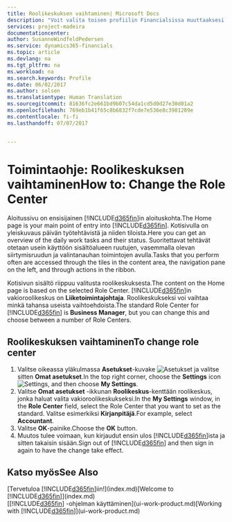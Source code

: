 ```yaml
---
title: Roolikeskuksen vaihtaminen| Microsoft Docs
description: "Voit valita toisen profiilin Financialsissa muuttaaksesi kotisivunäkymää."
services: project-madeira
documentationcenter: 
author: SusanneWindfeldPedersen
ms.service: dynamics365-financials
ms.topic: article
ms.devlang: na
ms.tgt_pltfrm: na
ms.workload: na
ms.search.keywords: Profile
ms.date: 06/02/2017
ms.author: solsen
ms.translationtype: Human Translation
ms.sourcegitcommit: 81636fc2e661bd9b07c54da1cd5d0d27e30d01a2
ms.openlocfilehash: 769eb1b41f65c8b6832f7cde7e536e8c3981289e
ms.contentlocale: fi-fi
ms.lasthandoff: 07/07/2017


---
```

# <a name="how-to-change-the-role-center"></a><span data-ttu-id="89a94-103">Toimintaohje: Roolikeskuksen vaihtaminen</span><span class="sxs-lookup"><span data-stu-id="89a94-103">How to: Change the Role Center</span></span>
<span data-ttu-id="89a94-104">Aloitussivu on ensisijainen [!INCLUDE[d365fin](includes/d365fin_md.md)]in aloituskohta.</span><span class="sxs-lookup"><span data-stu-id="89a94-104">The Home page is your main point of entry into [!INCLUDE[d365fin](includes/d365fin_md.md)].</span></span> <span data-ttu-id="89a94-105">Kotisivulla on yleiskuvaus päivän työtehtävistä ja niiden tiloista.</span><span class="sxs-lookup"><span data-stu-id="89a94-105">Here you can get an overview of the daily work tasks and their status.</span></span> <span data-ttu-id="89a94-106">Suoritettavat tehtävät otetaan usein käyttöön sisältöalueen ruutujen, vasemmalla olevan siirtymisruudun ja valintanauhan toimintojen avulla.</span><span class="sxs-lookup"><span data-stu-id="89a94-106">Tasks that you perform often are accessed through the tiles in the content area, the navigation pane on the left, and through actions in the ribbon.</span></span>

<span data-ttu-id="89a94-107">Kotisivun sisältö riippuu valitusta roolikeskuksesta.</span><span class="sxs-lookup"><span data-stu-id="89a94-107">The content on the Home page is based on the selected Role Center.</span></span> <span data-ttu-id="89a94-108">[!INCLUDE[d365fin](includes/d365fin_md.md)]in vakioroolikeskus on **Liiketoimintajohtaja**. Roolikeskukseksi voi vaihtaa minkä tahansa useista vaihtoehdoista.</span><span class="sxs-lookup"><span data-stu-id="89a94-108">The standard Role Center for [!INCLUDE[d365fin](includes/d365fin_md.md)] is **Business Manager**, but you can change this and choose between a number of Role Centers.</span></span>

## <a name="to-change-role-center"></a><span data-ttu-id="89a94-109">Roolikeskuksen vaihtaminen</span><span class="sxs-lookup"><span data-stu-id="89a94-109">To change role center</span></span>
1. <span data-ttu-id="89a94-110">Valitse oikeassa yläkulmassa **Asetukset**-kuvake ![Asetukset](media/ui-experience/settings_icon_small.png "Roolikeskuksen Asetukset-kuvake") ja valitse sitten **Omat asetukset**.</span><span class="sxs-lookup"><span data-stu-id="89a94-110">In the top right corner, choose the **Settings** icon ![Settings](media/ui-experience/settings_icon_small.png "Settings icon for role center"), and then choose **My Settings**.</span></span>
2. <span data-ttu-id="89a94-111">Valitse **Omat asetukset** -ikkunan **Roolikeskus**-kenttään roolikeskus, jonka haluat valita vakioroolikeskukseksi.</span><span class="sxs-lookup"><span data-stu-id="89a94-111">In the **My Settings** window, in the **Role Center** field, select the Role Center that you want to set as the standard.</span></span> <span data-ttu-id="89a94-112">Valitse esimerkiksi **Kirjanpitäjä**.</span><span class="sxs-lookup"><span data-stu-id="89a94-112">For example, select **Accountant**.</span></span>
3. <span data-ttu-id="89a94-113">Valitse **OK**-painike.</span><span class="sxs-lookup"><span data-stu-id="89a94-113">Choose the **OK** button.</span></span>
4. <span data-ttu-id="89a94-114">Muutos tulee voimaan, kun kirjaudut ensin ulos [!INCLUDE[d365fin](includes/d365fin_md.md)]ista ja sitten takaisin sisään.</span><span class="sxs-lookup"><span data-stu-id="89a94-114">Sign out of [!INCLUDE[d365fin](includes/d365fin_md.md)] and then sign in again to have the change take effect.</span></span>

## <a name="see-also"></a><span data-ttu-id="89a94-115">Katso myös</span><span class="sxs-lookup"><span data-stu-id="89a94-115">See Also</span></span>
<span data-ttu-id="89a94-116">[Tervetuloa [!INCLUDE[d365fin](includes/d365fin_md.md)]iin!](index.md)</span><span class="sxs-lookup"><span data-stu-id="89a94-116">[Welcome to [!INCLUDE[d365fin](includes/d365fin_md.md)]](index.md)</span></span>  
<span data-ttu-id="89a94-117">[[!INCLUDE[d365fin](includes/d365fin_md.md)] -ohjelman käyttäminen](ui-work-product.md)</span><span class="sxs-lookup"><span data-stu-id="89a94-117">[Working with [!INCLUDE[d365fin](includes/d365fin_md.md)]](ui-work-product.md)</span></span>  

